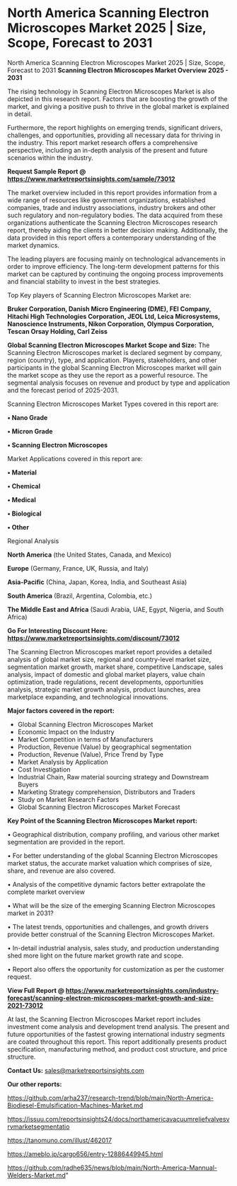# North America Scanning Electron Microscopes Market 2025 | Size, Scope, Forecast to 2031
 North America Scanning Electron Microscopes Market 2025 | Size, Scope, Forecast to 2031
<Strong> Scanning Electron Microscopes Market Overview 2025 - 2031</strong>

The rising technology in Scanning Electron Microscopes Market is also depicted in this research report. Factors that are boosting the growth of the market, and giving a positive push to thrive in the global market is explained in detail.

Furthermore, the report highlights on emerging trends, significant drivers, challenges, and opportunities, providing all necessary data for thriving in the industry. This report market research offers a comprehensive perspective, including an in-depth analysis of the present and future scenarios within the industry.

<strong>Request Sample Report @ <a href=https://www.marketreportsinsights.com/sample/73012>https://www.marketreportsinsights.com/sample/73012</a></strong>

The market overview included in this report provides information from a wide range of resources like government organizations, established companies, trade and industry associations, industry brokers and other such regulatory and non-regulatory bodies. The data acquired from these organizations authenticate the Scanning Electron Microscopes research report, thereby aiding the clients in better decision making. Additionally, the data provided in this report offers a contemporary understanding of the market dynamics.

The leading players are focusing mainly on technological advancements in order to improve efficiency. The long-term development patterns for this market can be captured by continuing the ongoing process improvements and financial stability to invest in the best strategies.

Top Key players of Scanning Electron Microscopes Market are:

<strong>Bruker Corporation, Danish Micro Engineering (DME), FEI Company, Hitachi High Technologies Corporation, JEOL Ltd, Leica Microsystems, Nanoscience Instruments, Nikon Corporation, Olympus Corporation, Tescan Orsay Holding, Carl Zeiss</strong>

<strong><b>Global Scanning Electron Microscopes Market Scope and Size:</b></strong>
The Scanning Electron Microscopes market is declared segment by company, region (country), type, and application. Players, stakeholders, and other participants in the global Scanning Electron Microscopes market will gain the market scope as they use the report as a powerful resource. The segmental analysis focuses on revenue and product by type and application and the forecast period of 2025-2031.

Scanning Electron Microscopes Market Types covered in this report are:

<strong>• Nano Grade

• Micron Grade

• Scanning Electron Microscopes</strong>

Market Applications covered in this report are:

<strong>• Material

• Chemical

• Medical

• Biological

• Other</strong> 

Regional Analysis

<strong>North America</strong> (the United States, Canada, and Mexico)

<strong>Europe</strong> (Germany, France, UK, Russia, and Italy)

<strong>Asia-Pacific</strong> (China, Japan, Korea, India, and Southeast Asia)

<strong>South America</strong> (Brazil, Argentina, Colombia, etc.)

<strong>The Middle East and Africa</strong> (Saudi Arabia, UAE, Egypt, Nigeria, and South Africa)

<strong>Go For Interesting Discount Here: <a href=https://www.marketreportsinsights.com/discount/73012>https://www.marketreportsinsights.com/discount/73012</a></strong>

The Scanning Electron Microscopes market report provides a detailed analysis of global market size, regional and country-level market size, segmentation market growth, market share, competitive Landscape, sales analysis, impact of domestic and global market players, value chain optimization, trade regulations, recent developments, opportunities analysis, strategic market growth analysis, product launches, area marketplace expanding, and technological innovations.

<strong><b>Major factors covered in the report:</b></strong>
<ul>
  <li>Global Scanning Electron Microscopes Market </li>
  <li>Economic Impact on the Industry</li>
  <li>Market Competition in terms of Manufacturers</li>
  <li>Production, Revenue (Value) by geographical segmentation</li>
  <li>Production, Revenue (Value), Price Trend by Type</li>
  <li>Market Analysis by Application</li>
  <li>Cost Investigation</li>
  <li>Industrial Chain, Raw material sourcing strategy and Downstream Buyers</li>
  <li>Marketing Strategy comprehension, Distributors and Traders</li>
  <li>Study on Market Research Factors</li>
  <li>Global Scanning Electron Microscopes Market Forecast</li>
</ul>

<strong><b>Key Point of the Scanning Electron Microscopes Market report:</b></strong>

• Geographical distribution, company profiling, and various other market segmentation are provided in the report.

• For better understanding of the global Scanning Electron Microscopes market status, the accurate market valuation which comprises of size, share, and revenue are also covered.

• Analysis of the competitive dynamic factors better extrapolate the complete market overview

• What will be the size of the emerging Scanning Electron Microscopes market in 2031?

• The latest trends, opportunities and challenges, and growth drivers provide better construal of the Scanning Electron Microscopes Market.

• In-detail industrial analysis, sales study, and production understanding shed more light on the future market growth rate and scope.

• Report also offers the opportunity for customization as per the customer request.

<strong><b>View Full Report @ <a href=https://www.marketreportsinsights.com/industry-forecast/scanning-electron-microscopes-market-growth-and-size-2021-73012>https://www.marketreportsinsights.com/industry-forecast/scanning-electron-microscopes-market-growth-and-size-2021-73012</a></b></strong>


At last, the Scanning Electron Microscopes Market report includes investment come analysis and development trend analysis. The present and future opportunities of the fastest growing international industry segments are coated throughout this report. This report additionally presents product specification, manufacturing method, and product cost structure, and price structure.

<strong>Contact Us:</strong>
sales@marketreportsinsights.com

<strong>Our other reports:</strong>

<a href=https://github.com/arha237/research-trend/blob/main/North-America-Biodiesel-Emulsification-Machines-Market.md>https://github.com/arha237/research-trend/blob/main/North-America-Biodiesel-Emulsification-Machines-Market.md</a>

<a href=https://issuu.com/reportsinsights24/docs/northamericavacuumreliefvalvesvrvmarketsegmentatio>https://issuu.com/reportsinsights24/docs/northamericavacuumreliefvalvesvrvmarketsegmentatio</a>

<a href=https://tanomuno.com/illust/462017>https://tanomuno.com/illust/462017</a>

<a href=https://ameblo.jp/cargo656/entry-12886449945.html>https://ameblo.jp/cargo656/entry-12886449945.html</a>

<a href=https://github.com/radhe635/news/blob/main/North-America-Mannual-Welders-Market.md>https://github.com/radhe635/news/blob/main/North-America-Mannual-Welders-Market.md</a>"
